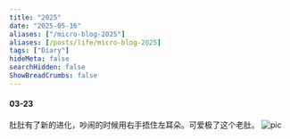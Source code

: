 ```yaml
---
title: "2025"
date: "2025-05-16"
aliases: ["/micro-blog-2025"]
aliases: [/posts/life/micro-blog-2025]
tags: ["Diary"]
hideMeta: false
searchHidden: false
ShowBreadCrumbs: false
---
```


#### 03-23
肚肚有了新的进化，吵闹的时候用右手捂住左耳朵。可爱极了这个老肚。
![pic](2025/images/0323_1.jpg#center)